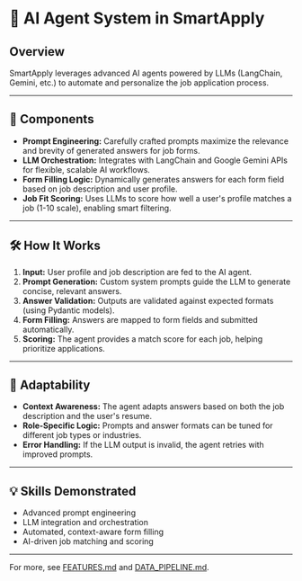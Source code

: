 # 🤖 AI Agent System in SmartApply

## Overview
SmartApply leverages advanced AI agents powered by LLMs (LangChain, Gemini, etc.) to automate and personalize the job application process.

---

## 🧩 Components
- **Prompt Engineering:** Carefully crafted prompts maximize the relevance and brevity of generated answers for job forms.
- **LLM Orchestration:** Integrates with LangChain and Google Gemini APIs for flexible, scalable AI workflows.
- **Form Filling Logic:** Dynamically generates answers for each form field based on job description and user profile.
- **Job Fit Scoring:** Uses LLMs to score how well a user's profile matches a job (1-10 scale), enabling smart filtering.

---

## 🛠️ How It Works
1. **Input:** User profile and job description are fed to the AI agent.
2. **Prompt Generation:** Custom system prompts guide the LLM to generate concise, relevant answers.
3. **Answer Validation:** Outputs are validated against expected formats (using Pydantic models).
4. **Form Filling:** Answers are mapped to form fields and submitted automatically.
5. **Scoring:** The agent provides a match score for each job, helping prioritize applications.

---

## 🧠 Adaptability
- **Context Awareness:** The agent adapts answers based on both the job description and the user's resume.
- **Role-Specific Logic:** Prompts and answer formats can be tuned for different job types or industries.
- **Error Handling:** If the LLM output is invalid, the agent retries with improved prompts.

---

## 💡 Skills Demonstrated
- Advanced prompt engineering
- LLM integration and orchestration
- Automated, context-aware form filling
- AI-driven job matching and scoring

---

For more, see [FEATURES.md](FEATURES.md) and [DATA_PIPELINE.md](DATA_PIPELINE.md). 